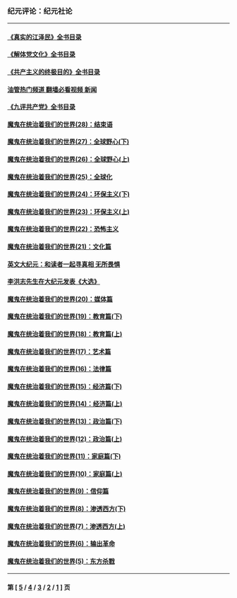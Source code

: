 ### 纪元评论：纪元社论
---
#### [《真实的江泽民》全书目录](../../pages/nsc422/n13721399.md?05200330) 
#### [《解体党文化》全书目录](../../pages/nsc422/n13721157.md?05200330) 
#### [《共产主义的终极目的》全书目录](../../pages/nsc422/n13721048.md?05200330) 
#### [油管热门频道 翻墙必看视频 新闻](ok?05200330)
#### [《九评共产党》全书目录](../../pages/nsc422/n13708085.md?05200330) 
#### [魔鬼在统治着我们的世界(28)：结束语](../../pages/nsc422/n10936246.md?05200330) 
#### [魔鬼在统治着我们的世界(27)：全球野心(下)](../../pages/nsc422/n10928319.md?05200330) 
#### [魔鬼在统治着我们的世界(26)：全球野心(上)](../../pages/nsc422/n10900318.md?05200330) 
#### [魔鬼在统治着我们的世界(25)：全球化](../../pages/nsc422/n10788205.md?05200330) 
#### [魔鬼在统治着我们的世界(24)：环保主义(下)](../../pages/nsc422/n10695307.md?05200330) 
#### [魔鬼在统治着我们的世界(23)：环保主义(上)](../../pages/nsc422/n10688613.md?05200330) 
#### [魔鬼在统治着我们的世界(22)：恐怖主义](../../pages/nsc422/n10614727.md?05200330) 
#### [魔鬼在统治着我们的世界(21)：文化篇](../../pages/nsc422/n10597706.md?05200330) 
#### [英文大纪元：和读者一起寻真相 无所畏惧](../../pages/nsc422/n12542027.md?05200330) 
#### [李洪志先生在大纪元发表《大选》](../../pages/nsc422/n12534746.md?05200330) 
#### [魔鬼在统治着我们的世界(20)：媒体篇](../../pages/nsc422/n10586579.md?05200330) 
#### [魔鬼在统治着我们的世界(19)：教育篇(下)](../../pages/nsc422/n10564808.md?05200330) 
#### [魔鬼在统治着我们的世界(18)：教育篇(上)](../../pages/nsc422/n10526970.md?05200330) 
#### [魔鬼在统治着我们的世界(17)：艺术篇](../../pages/nsc422/n10499093.md?05200330) 
#### [魔鬼在统治着我们的世界(16)：法律篇](../../pages/nsc422/n10485969.md?05200330) 
#### [魔鬼在统治着我们的世界(15)：经济篇(下)](../../pages/nsc422/n10469975.md?05200330) 
#### [魔鬼在统治着我们的世界(14)：经济篇(上)](../../pages/nsc422/n10457370.md?05200330) 
#### [魔鬼在统治着我们的世界(13)：政治篇(下)](../../pages/nsc422/n10448270.md?05200330) 
#### [魔鬼在统治着我们的世界(12)：政治篇(上)](../../pages/nsc422/n10444576.md?05200330) 
#### [魔鬼在统治着我们的世界(11)：家庭篇(下)](../../pages/nsc422/n10440961.md?05200330) 
#### [魔鬼在统治着我们的世界(10)：家庭篇(上)](../../pages/nsc422/n10435448.md?05200330) 
#### [魔鬼在统治着我们的世界(9)：信仰篇](../../pages/nsc422/n10432159.md?05200330) 
#### [魔鬼在统治着我们的世界(8)：渗透西方(下)](../../pages/nsc422/n10429603.md?05200330) 
#### [魔鬼在统治着我们的世界(7)：渗透西方(上)](../../pages/nsc422/n10426013.md?05200330) 
#### [魔鬼在统治着我们的世界(6)：输出革命](../../pages/nsc422/n10421536.md?05200330) 
#### [魔鬼在统治着我们的世界(5)：东方杀戮](../../pages/nsc422/n10417707.md?05200330) 

---
#### 第 [ [5](./5.md?05200330) / [4](./4.md?05200330) / [3](./3.md?05200330) / [2](./2.md?05200330) / [1](./1.md?05200330) ] 页
